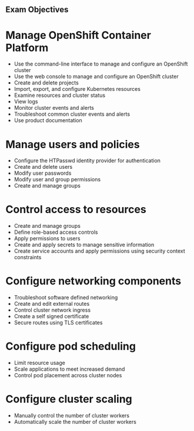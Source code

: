 ## Exam Objectives
# Manage OpenShift Container Platform
* Use the command-line interface to manage and configure an OpenShift cluster
* Use the web console to manage and configure an OpenShift cluster
* Create and delete projects
* Import, export, and configure Kubernetes resources
* Examine resources and cluster status
* View logs
* Monitor cluster events and alerts
* Troubleshoot common cluster events and alerts
* Use product documentation
# Manage users and policies
* Configure the HTPasswd identity provider for authentication
* Create and delete users
* Modify user passwords
* Modify user and group permissions
* Create and manage groups
# Control access to resources
* Create and manage groups
* Define role-based access controls
* Apply permissions to users
* Create and apply secrets to manage sensitive information
* Create service accounts and apply permissions using security context constraints
# Configure networking components
* Troubleshoot software defined networking
* Create and edit external routes
* Control cluster network ingress
* Create a self signed certificate
* Secure routes using TLS certificates
# Configure pod scheduling
* Limit resource usage
* Scale applications to meet increased demand
* Control pod placement across cluster nodes
# Configure cluster scaling
* Manually control the number of cluster workers
* Automatically scale the number of cluster workers
